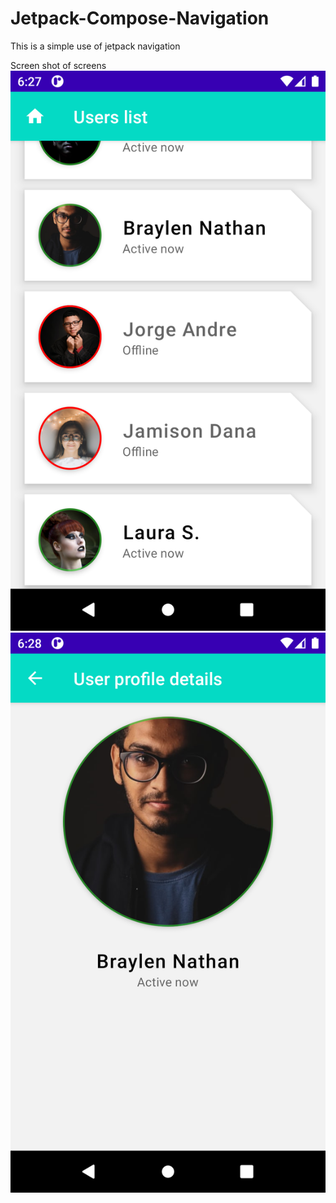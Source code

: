 # Jetpack-Compose-Navigation

This is a simple use of jetpack navigation

Screen shot of screens 
![User List Screen](screens/Screenshot_20220214_212724.png)
![User Detail Screen](screens/Screenshot_20220214_212844.png)
